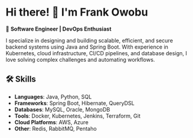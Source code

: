 # Hi there! 👋 I'm Frank Owobu
🚀 **Software Engineer | DevOps Enthusiast**

I specialize in designing and building scalable, efficient, and secure backend systems using Java and Spring Boot. With experience in Kubernetes, cloud infrastructure, CI/CD pipelines, and database design, I love solving complex challenges and automating workflows.

## 🛠️ Skills
- **Languages**: Java, Python, SQL
- **Frameworks**: Spring Boot, Hibernate, QueryDSL
- **Databases**: MySQL, Oracle, MongoDB
- **Tools**: Docker, Kubernetes, Jenkins, Terraform, Git
- **Cloud Platforms**: AWS, Azure
- **Other**: Redis, RabbitMQ, Pentaho
  
